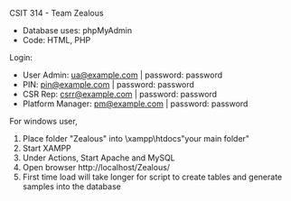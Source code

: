CSIT 314 - Team Zealous

- Database uses: phpMyAdmin
- Code: HTML, PHP

Login:
- User Admin: ua@example.com | password: password
- PIN: pin@example.com | password: password
- CSR Rep: csrr@example.com | password: password
- Platform Manager: pm@example.com | password: password

For windows user,
  1. Place folder "Zealous" into \xampp\htdocs\"your main folder"
  2. Start XAMPP
  3. Under Actions, Start Apache and MySQL
  4. Open browser http://localhost/Zealous/
  5. First time load will take longer for script to create tables and generate samples into the database

